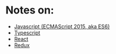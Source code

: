 # Notes on:
- [Javascript (ECMAScript 2015, aka ES6)](./javascript.md)
- [Typescript](./typescript.md)
- [React](./react.md)
- [Redux](./redux.md)
